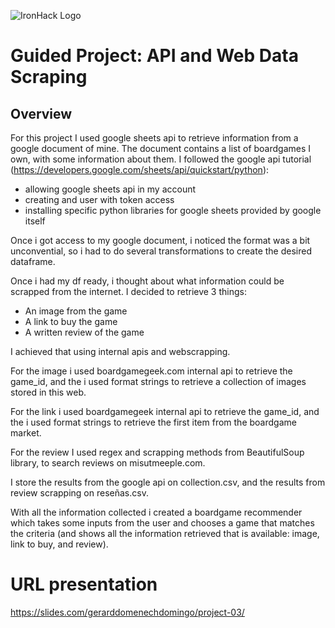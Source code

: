 ![IronHack Logo](https://s3-eu-west-1.amazonaws.com/ih-materials/uploads/upload_d5c5793015fec3be28a63c4fa3dd4d55.png)

# Guided Project: API and Web Data Scraping

## Overview

For this project I used google sheets api to retrieve information from a google document of mine.
The document contains a list of boardgames I own, with some information about them.
I followed the google api tutorial (https://developers.google.com/sheets/api/quickstart/python):
 - allowing google sheets api in my account
 - creating and user with token access
 - installing specific python libraries for google sheets provided by google itself

Once i got access to my google document, i noticed the format was a bit unconvential, so i had to do several transformations to create the desired dataframe.

Once i had my df ready, i thought about what information could be scrapped from the internet. I decided to retrieve 3 things:
- An image from the game
- A link to buy the game
- A written review of the game

I achieved that using internal apis and webscrapping.

For the image i used boardgamegeek.com internal api to retrieve the game_id, and the i used format strings to retrieve a collection of images stored in this web.

For the link i used boardgamegeek internal api to retrieve the game_id, and the i used format strings to retrieve the first item from the boardgame market.

For the review I used regex and scrapping methods from BeautifulSoup library, to search reviews on misutmeeple.com.

I store the results from the google api on collection.csv, and the results from review scrapping on reseñas.csv.

With all the information collected i created a boardgame recommender which takes some inputs from the user and chooses a game that matches the criteria (and shows all the information retrieved that is available: image, link to buy, and review).

# URL presentation

https://slides.com/gerarddomenechdomingo/project-03/


